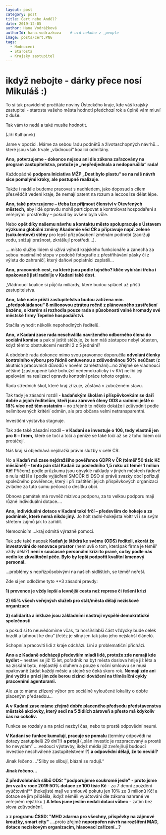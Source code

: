 ```yaml
---
layout: post
category: post
title: Čert nebo Anděl?   
date: 2019-12-05
author: Hana Vodrážková
authorId: hana.vodrazkova    # uid nekoho z _people
image: posts/cert.PNG
tags:
  - Hodnoceni
  - Starosta
  - Krajsky zastupitel
---
```


# ikdyž nebojte - dárky přece nosí Mikuláš :) 



To si tak pravidelně pročítáte noviny Ústeckého kraje, kde váš krajský zastupitel - starosta vašeho města hodnotí předchozí rok a úplně vám mluví z duše.

Tak vám to nedá a také musíte hodnotit.

(Jiří Kulhánek) 

Jsme v opozici. Máme za sebou řadu podnětů a životaschopných návrhů…které jsou však trvale „vládnoucí“ koalicí odmítány.

**Ano, potvrzujeme - dokonce nejsou ani dle zákona zařazovány na program zastupitelstva, protože je „nepředjednala a nedoporučila“ rada!**

Každopádně **podpora Iniciativa MŽP „Dost bylo plastu“ se na náš návrh sice pomalými kroky, ale postupně realizuje.**

Takže i nadále budeme pracovat s nadhledem, jako doposud s cílem přesvědčit vedení kraje, že nemají patent na rozum a leccos lze dělat lépe.

**Ano, také potvrzujeme – třeba lze přijmout členství v Otevřených městech,** aby lidé opravdu mohli participovat a kontrolovat hospodaření s veřejnými prostředky – pokud by ovšem byla vůle.


Nebo **opět díky našemu návrhu a kontaktu město spolupracuje s Ústavem výzkumu globální změny Akademie věd ČR a připravuje např. zelené (sukulentové) stěny** pro lepší přizpůsobení změnám podnebí (zadržují vodu, snižují prašnost, zkrášlují prostředí…).

….místo služby lidem si užívá výhod krajského funkcionáře a zanechá za sebou maximálně stopu v podobě fotografie z přestřihávání pásky či z výletu do zahraničí, který daňoví poplatníci zaplatili…

**Ano, pracovních cest, na které jsou podle tajného? klíče vybíráni třeba i opakovaně jistí radní je v Kadani také dost.**

„Vládnoucí koalice si půjčila miliardy, které budou splácet až příští zastupitelstva.

**Ano, také naše příští zastupitelstva budou zatížena min. „předpokládanou“ 8 milionovou ztrátou ročně z plánovaného zastřešení bazénu, o kterém si rozhodla pouze rada s působností valné hromady své městské firmy Tepelné hospodářství.**

Stačila vyhodit několik nepohodlných ředitelů.

**Ano, v Kadani zase rada neschválila navrženého odborného člena do sociální komise** a pak si ještě stěžuje, že tam náš zástupce nebyl účasten, když těmito obstrukcemi nestihl 2 z 5 jednání?

A obdobně rada dokonce mimo svou pravomoc doporučila **odvolání členky kontrolního výboru  pro řádně omluvenou a zdůvodněnou 50% neúčast** (z akutních pracovních důvodů v novém zaměstnání)...no zřejmě se vládnoucí většině (zastoupené také bohužel nedemokraticky i v KV) nelíbí její apelování na realizaci opravdu kontrolní práce tohoto orgánu.

Řada středních škol, které kraj zřizuje, zůstává v zuboženém stavu.

Tak tady je zásadní rozdíl - **kadaňským školám i příspěvkovkám se daří dobře a jejich ředitelům, kteří jsou zároveň členy ODS a radními ještě o 18% více než těm ostatním** – no zřejmě to někdo dokáže i zdůvodnit podle nelimitovaných kritérií odměn, ale pro občana velmi netransparentní.

Investiční výstavba stagnuje.

Tak zde také zásadní rozdíl – **v Kadani se investuje o 106, tedy vlastně jen pro 6 – firem,** které se točí a točí a peníze se také točí až se z toho lidem oči protáčejí. 

Náš kraj si objednává nejdražší právní služby v celé ČR.

No a **Kadaň má zase nejdražšího pověřence GDPR v ČR (téměř 50 tisíc Kč měsíčně!) – tento pán stál Kadaň za posledního 1,5 roku už téměř 1 milion Kč!** Přičemž podle průzkumu jsou obvyklé náklady v jiných městech řádově o nulu nižší a i podle vyjádření SMOČR či DSO si právě svazky obcí pořizují společného pověřence, který i při zaštítění jejich příspěvkových organizací zvládne za tuto sumu pečovat o desítku obcí.

Obnova památek má rovněž mizivou podporu, za to velkou podporu mají různé individuální dotace….

**Ano, individuální dotace v Kadani také frčí – především do hokeje a za podmínek, které nemá nikdo jiný.** Jo holt radní-hokejista Voltr ví i se svým střetem zájmů jak to zařídit.

Nemocnicím …kraj odmítá výrazně pomoci.

Tak zde také naopak **Kadaň je štědrá ke svému (ODS) řediteli, akorát že investování do renovace prostor** (nemluvě o tom, kterápak firma je téměř vždy dělá?) **není v současné personální krizi to pravé, co by podle nás vedlo ke zkvalitnění péče. Bylo by lepší podpořit kvalitní kmenový personál.**

…problémy s nepřizpůsobivými na našich sídlištích, se téměř neřeší.

Zde si jen odložíme tyto **3 zásadní pravdy:

**1) prevence je vždy lepší a levnější cesta než represe či řešení krizí**

**2) 65% všech veřejných služeb pro stát/města dělají neziskové organizace**

**3) solidarita a inkluze jsou základními nástroji vyspělé demokratické společnosti** 

a pokud si to neuvědomíme včas, ta horší/slabší část vždycky bude celek brzdit a táhnout ke dnu“ (řetěz je silný jen tak jako jeho nejslabší článek).

Schopní a pracovití lidí z kraje odchází. Líní a problematiční přichází.

**Ano a z Kadaně odcházejí především mladí lidé, protože zde nemají kde bydlet** – nestaví se již 15 let, pořadník na byt města doslova hnije již léta a na získání bytu, nejčastěji s dluhem a pouze s roční smlouvu se musí opakovaně žádat každý měsíc a stejně se čeká skoro rok. **Nemají zde ani jiné vyžití a práci jim zde berou cizinci dovážení na tříměsíční cykly pracovními agenturami.**

Ale za to máme zřízený výbor pro sociálně vyloučené lokality o dobře placeným předsedou…

**A v Kadani zase máme zřejmě dobře placeného předsedu představenstva městské akciovky, který sedí na 5 židlích zároveň a přesto má kdykoliv čas na cokoliv.**

Funkce se rozdaly a na práci nezbyl čas, nebo to prostě odpovědní neumí.

**V Kadani se funkce kumulují, pracuje se pomalu** (termíny odpovědí na dotazy zastupitelů 29 dní?!) **a potají** („plán investic je rozpracovaný a prostě ho nevydám“ ….vedoucí výstavby, ikdyž média již zveřejňují budoucí investice neschválené zastupitelstvem!?) **a odpovědní dělají, že to nevidí?**

Jinak řečeno ..."Sliby se slibují, blázni se radují.“ 

**Jinak řečeno...**

**Z předvolebních slibů ODS:
"podporujeme soukromé jesle" - proto jsme jim vzali v roce 2019 50% dotace ze 100 tisíc Kč** - za 7 denní zpoždění vyúčtování** (hokejisté mají ve smlouvě pokutu jen 10% ze 3 milionů Kč! a dotace se jim přidělila, ikdyž něměli vyúčtování dle zákona nahrané ve veřejném rejstříku.) **A letos jsme jeslím nedali dotaci vůbec** - zatím bez slova zdůvodnění.

a **z programu ČSSD: "MHD zdarma pro všechny, příspěvky na zájmové kroužky, smart city"** ....proto zřejmě **neporpořen návrh na rozšíření MAD, dotace neziskovým organizacím, hlasovací zařízení...?** 

